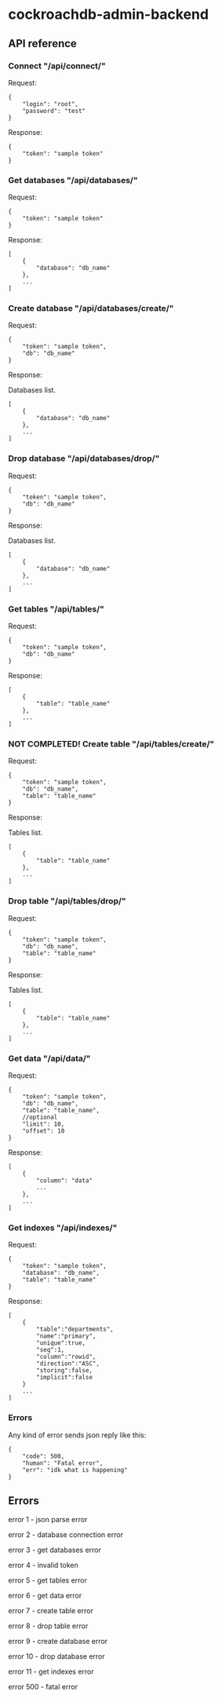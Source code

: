 # cockroachdb-admin-backend

## API reference

### Connect "/api/connect/"
Request:
```
{
    "login": "root",
    "password": "test"
}
```

Response:

```
{
    "token": "sample token"
}
```

### Get databases "/api/databases/"
Request:
```
{
    "token": "sample token"
}
```

Response:

```
[
    {
        "database": "db_name"
    },
    ...
]
```


### Create database "/api/databases/create/"

Request:
```
{
    "token": "sample token",
    "db": "db_name"
}
```

Response:

Databases list.

```
[
    {
        "database": "db_name"
    },
    ...
]
```

### Drop database "/api/databases/drop/"

Request:
```
{
    "token": "sample token",
    "db": "db_name"
}
```

Response:

Databases list.

```
[
    {
        "database": "db_name"
    },
    ...
]
```

### Get tables "/api/tables/"
Request:
```
{
    "token": "sample token",
    "db": "db_name"
}
```

Response:

```
[
    {
        "table": "table_name"
    },
    ...
]
```

### NOT COMPLETED! Create table "/api/tables/create/"

Request:
```
{
    "token": "sample token",
    "db": "db_name",
    "table": "table_name"
}
```

Response:

Tables list.

```
[
    {
        "table": "table_name"
    },
    ...
]
```

### Drop table "/api/tables/drop/"

Request:
```
{
    "token": "sample token",
    "db": "db_name",
    "table": "table_name"
}
```

Response:

Tables list.

```
[
    {
        "table": "table_name"
    },
    ...
]
```

### Get data "/api/data/"
Request:
```
{
    "token": "sample token",
    "db": "db_name",
    "table": "table_name",
    //optional
    "limit": 10,
    "offset": 10
}
```

Response:

```
[
    {
        "column": "data"
        ...
    },
    ...
]
```


### Get indexes "/api/indexes/"

Request:
```
{
    "token": "sample token",
    "database": "db_name",
    "table": "table_name"
}
```

Response:

```
[
    {
        "table":"departments",
        "name":"primary",
        "unique":true,
        "seq":1,
        "column":"rowid",
        "direction":"ASC",
        "storing":false,
        "implicit":false
    }
    ...
]
```

### Errors
Any kind of error sends json reply like this:

```
{
    "code": 500,
    "human": "Fatal error",
    "err": "idk what is happening"
}
```


## Errors

error 1 - json parse error

error 2 - database connection error

error 3 - get databases error

error 4 - invalid token

error 5 - get tables error

error 6 - get data error

error 7 - create table error

error 8 - drop table error

error 9 - create database error

error 10 - drop database error

error 11 - get indexes error

error 500 - fatal error
